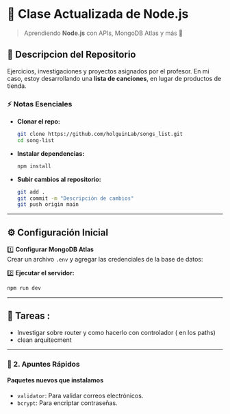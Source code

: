 # 🎵 **Clase Actualizada de Node.js**  

> Aprendiendo **Node.js** con APIs, MongoDB Atlas y más 🚀  


## 📂 **Descripcion del Repositorio**  

Ejercicios, investigaciones y proyectos asignados por el profesor. En mi caso, estoy desarrollando una **lista de canciones**, en lugar de productos de tienda.  



### ⚡ Notas Esenciales  
- **Clonar el repo:**  
  ```bash
  git clone https://github.com/holguinLab/songs_list.git
  cd song-list
  ```  
- **Instalar dependencias:**  
  ```bash
  npm install
  ```  
- **Subir cambios al repositorio:**  
  ```bash
  git add .
  git commit -m "Descripción de cambios"
  git push origin main
  ```  

---

## ⚙️ **Configuración Inicial**  


1️⃣ **Configurar MongoDB Atlas**  
Crear un archivo `.env` y agregar las credenciales de la base de datos:  

2️⃣ **Ejecutar el servidor:**  
```bash
npm run dev
```  

---





## 📓 Tareas :


- Investigar sobre router y como hacerlo con controlador  ( en los paths)
- clean arquitecment

---



### 📝 2. Apuntes Rápidos  

#### Paquetes nuevos que instalamos 
- `validator`: Para validar correos electrónicos.  
- `bcrypt`: Para encriptar contraseñas.  